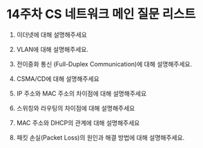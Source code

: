 # 14주차 CS 네트워크 메인 질문 리스트

1. 이더넷에 대해 설명해주세요

2. VLAN에 대해 설명해주세요.

3. 전이중화 통신 (Full-Duplex Communication)에 대해 설명해주세요.

4. CSMA/CD에 대해 설명해주세요

5. IP 주소와 MAC 주소의 차이점에 대해 설명해주세요

6. 스위칭와 라우팅의 차이점에 대해 설명해주세요

7. MAC 주소와 DHCP의 관계에 대해 설명해주세요

8. 패킷 손실(Packet Loss)의 원인과 해결 방법에 대해 설명해주세요.